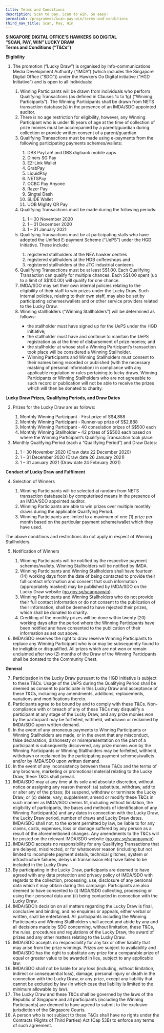```yaml
---
title: Terms and Conditions
description: Scan to pay. Scan to win. So easy!
permalink: /programmes/scan-pay-win/terms-and-conditions
third_nav_title: Scan, Pay, Win
---
```


**SINGAPORE DIGITAL OFFICE’S HAWKERS GO DIGITAL**   
**“SCAN, PAY, WIN” LUCKY DRAW**  
**Terms and Conditions (“T&Cs”)**

**Eligibility**

<ol>
	<li>The promotion (“Lucky Draw”) is organised by Info-communications Media Development Authority (“IMDA”) (which includes the Singapore Digital Office (“SDO”)) under the Hawkers Go Digital initiative (“HGD Initiative”) and is open to all individuals: </li>
	<ol class="spw-letter">
		<li>Winning Participants will be drawn from individuals who perform Qualifying Transactions (as defined in Clauses 1c to 1g) (“Winning Participants”). The Winning Participants shall be drawn from NETS transaction database(s) in the presence of an IMDA/SDO appointed auditor.</li>
		<li>There is no age restriction for eligibility, however, any Winning Participant who is under 18 years of age at the time of collection of prize monies must be accompanied by a parent/guardian during collection or provide written consent of a parent/guardian.</li>
		<li>Qualifying Transactions must be made using e-payments from the following participating payments schemes/wallets:</li>
		<ol class="spw-roman spw-bolded">
			<li>DBS PayLah! and DBS digibank mobile apps</li>
			<li>Diners SG Pay</li>
			<li>EZ-Link Wallet</li>
			<li>GrabPay</li>
			<li>LiquidPay</li>
			<li>NETSPay</li>
			<li>OCBC Pay Anyone</li>
			<li>Razer Pay</li>
			<li>Singtel Dash</li>
			<li>SLIDE Wallet</li>
			<li>UOB Mighty QR Pay</li>
		</ol>
		<li>Qualifying Transactions must be made during the following periods:</li>
		<ol class="spw-roman spw-bolded">
			<li>1 – 30 November 2020</li>
			<li>1 – 31 December 2020</li>
			<li>1 – 31 January 2021</li>
		</ol>
		<li>Qualifying Transactions must be at participating stalls who have adopted the Unified E-payment Scheme (“UePS”) under the HGD Initiative. These include:</li>
		<ol class="spw-roman">
			<li>registered stallholders at the NEA hawker centres</li>
			<li>registered stallholders at the HDB coffeeshops and</li>
			<li>registered stallholders at the JTC industrial canteens</li>
		</ol>
		<li>Qualifying Transactions must be at least S$1.00.  Each Qualifying Transaction can qualify for multiple chances. Each S$1.00 spent (up to a limit of S$100.00) will qualify for one chance.</li>
		<li>IMDA/SDO may set their own internal policies relating to the eligibility of their staff to win prizes under the Lucky Draw. Such internal policies, relating to their own staff, may also be set by participating schemes/wallets and or other service providers related to the Lucky Draw.</li>
		<li>Winning stallholders (“Winning Stallholders”) will be determined as follows: </li>
		<ul>
			<li>the stallholder must have signed up for the UePS under the HGD initiative;</li>
			<li>the stallholder must have and continue to maintain the UePS registration as at the time of disbursement of prize monies; and</li>
			<li>the stallholder at whose stall a Winning Participant’s transaction took place will be considered a Winning Stallholder.</li>
			<li>Winning Participants and Winning Stallholders must consent to their names being recorded or published (with the necessary masking of personal information) in compliance with any applicable regulation or rules pertaining to lucky draws. Winning Participants or Winning Stallholders who are not agreeable to such record or publication will not be able to receive the prizes which will then be donated to charity.</li>
		</ul>
	</ol>
</ol>
   	
**Lucky Draw Prizes, Qualifying Periods, and Draw Dates**

<ol start="2">
	<li>Prizes for the Lucky Draw are as follows:</li>
	<ol class="spw-letter spw-bolded">
		<li>Monthly Winning Participant - First prize of S$4,888</li>
		<li>Monthly Winning Participant - Runner-up prize of S$2,888</li>
		<li>Monthly Winning Participant - 40 consolation prizes of S$500 each</li>
		<li>Monthly Winning Stallholder – 42 prizes of S$500 each based on where the Winning Participant’s Qualifying Transaction took place</li>
	</ol>
	<li>Monthly Qualifying Period (each a “Qualifying Period”) and Draw Dates:</li>
	<ol class="spw-letter">
		<li><span class="spw-bolded">1 – 30 November 2020</span> (Draw date <span class="spw-bolded">22 December 2020</span>)</li>
		<li><span class="spw-bolded">1 – 31 December 2020</span> (Draw date <span class="spw-bolded">26 January 2021</span>) </li>
		<li><span class="spw-bolded">1 – 31 January 2021</span> (Draw date <span class="spw-bolded">24 February 2021</span>)</li>
	</ol>
</ol>
	
**Conduct of Lucky Draw and Fulfilment**

<ol start="4">
	<li>Selection of Winners</li>
	<ol class="spw-letter">
		<li>Winning Participants will be selected at random from NETS transaction database(s) by computerised means in the presence of an IMDA/SDO appointed auditor.</li>
		<li>Winning Participants are able to win prizes over multiple monthly draws during the applicable Qualifying Period.</li>
		<li>Winning Participants are limited to a maximum of one (1) prize per month based on the particular payment scheme/wallet which they have used.</li>
	</ol>
</ol>

The above conditions and restrictions do not apply in respect of Winning Stallholders.

<ol start="5">
	<li>Notification of Winners</li>
	<ol class="spw-letter">
		<li>Winning Participants will be notified by the respective payment schemes/wallets. Winning Stallholders will be notified by IMDA.</li> 
		<li>Winning Participants and Winning Stallholders shall have fourteen (14) working days from the date of being contacted to provide their full contact information and consent that such information (appropriately masked) may be published by IMDA/SDO on the Lucky Draw website (<a href="https://go.gov.sg/scanpaywin" target="_blank">go.gov.sg/scanpaywin</a>).</li> 
		<li>Winning Participants and Winning Stallholders who do not provide their full contact information or do not consent to the publication of their information, shall be deemed to have rejected their prizes, which shall be donated to charity.</li> 
		<li>Crediting of the monthly prizes will be done within twenty (20) working days after the period where the Winning Participants have been notified and have consented to the publication of their information as set out above.</li>
	</ol>
	<li>IMDA/SDO reserves the right to draw reserve Winning Participants to replace any Winning Participant who is or may be subsequently found to be ineligible or disqualified. All prizes which are not won or remain unclaimed after two (2) months of the Draw of the Winning Participants shall be donated to the Community Chest.</li>
</ol>

**General**

<ol start="7">
	<li>Participation in the Lucky Draw pursuant to the HGD Initiative is subject to these T&Cs. Usage of the UePS during the Qualifying Period shall be deemed as consent to participate in this Lucky Draw and acceptance of these T&Cs, including any amendments, additions, replacements, variations and modifications thereto.</li> 
	<li>Participants agree to be bound by and to comply with these T&Cs. Non-compliance with or breach of any of these T&Cs may disqualify a participant at any stage of the Lucky Draw, and any prize monies won by the participant may be forfeited, withheld, withdrawn or reclaimed by IMDA/SDO upon written demand.</li> 
	<li>In the event of any erroneous payments to Winning Participants or Winning Stallholders are made, or in the event that any misconduct, false declaration, dishonesty or misrepresentation on the part of a participant is subsequently discovered, any prize monies won by the Winning Participants or Winning Stallholders may be forfeited, withheld, withdrawn or reclaimed by the participating payment schemes/wallets and/or by IMDA/SDO upon written demand.</li> 
	<li>In the event of any inconsistency between these T&Cs and the terms of any brochure, marketing or promotional material relating to the Lucky Draw, these T&Cs shall prevail.</li>
	<li>IMDA/SDO may at any time at its sole and absolute discretion, without notice or assigning any reason thereof: (a) substitute, withdraw, add to or alter any of the prizes; (b) suspend, withdraw or terminate the Lucky Draw; or (c) delete, vary, supplement, amend or modify these T&Cs in such manner as IMDA/SDO deems fit, including without limitation, the eligibility of participants, the bases and methods of identification of any Winning Participant(s) and any dates in connection with the Lucky Draw, the Lucky Draw period, number of draws and Lucky Draw dates. IMDA/SDO shall not, to the extent permitted by law, be liable to for any claims, costs, expenses, loss or damage suffered by any person as a result of the aforementioned changes. Any amendments to the T&Cs will be posted on the relevant IMDA/SDO website (<a href="https://go.gov.sg/scanpaywin" target="_blank">go.gov.sg/scanpaywin</a>)</li> 
	<li>IMDA/SDO accepts no responsibility for any Qualifying Transactions that are delayed, misdirected, or for whatsoever reason (including but not limited to incomplete payment details, technical glitches, system or infrastructure failures, delays in transmission etc) have failed to be included in the Lucky Draw.</li> 
	<li>By participating in the Lucky Draw, participants are deemed to have agreed with any data protection and privacy policy of IMDA/SDO with regards to the collection, processing, use, disclosure of any personal data which it may obtain during this campaign. Participants are also deemed to have consented to (i) IMDA/SDO collecting, processing or using their personal data and (ii) being contacted in connection with the Lucky Draw.</li>  
	<li>IMDA/SDO’s decision on all matters regarding the Lucky Draw is final, conclusive and binding, and no enquiries or appeals, either verbal or written, shall be entertained. All participants including the Winning Participants and Winning Stallholders shall accept and abide by any and all decisions made by SDO concerning, without limitation, these T&Cs, the rules, procedures and regulations of the Lucky Draw, the award of prizes and any other matters relating to the Lucky Draw.</li>
	<li>IMDA/SDO accepts no responsibility for any tax or other liability that may arise from the prize winnings. Prizes are subject to availability and IMDA/SDO has the right to substitute any prize for a comparable prize of equal or greater value to be awarded in lieu, subject to any applicable law.</li>
	<li>IMDA/SDO shall not be liable for any loss (including, without limitation, indirect or consequential loss), damage, personal injury or death in the connection with the Lucky Draw, or any prize, except any liability that cannot be excluded by law (in which case that liability is limited to the minimum allowable by law).</li> 
	<li>The Lucky Draw and these T&Cs shall be governed by the laws of the Republic of Singapore and all participants (including the Winning Participants) are deemed to have agreed to submit to the exclusive jurisdiction of the Singapore Courts.</li>
	<li>A person who is not subject to these T&Cs shall have no rights under the Contracts (Rights of Third Parties) Act (Cap 53B) to enforce any terms of such agreement.</li>
</ol>
